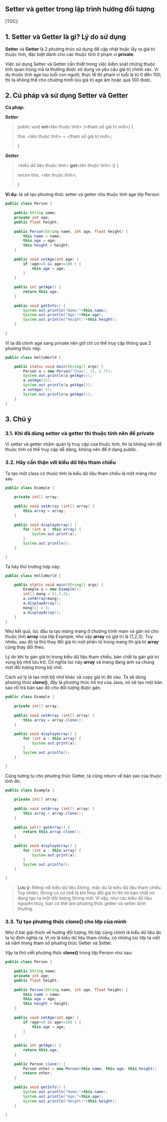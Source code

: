 ## Setter và getter trong lập trình hướng đối tượng

[TOC]

## 1. Setter và Getter là gì? Lý do sử dụng

**Setter** và **Getter** là 2 phương thức sử dụng để cập nhật hoặc lấy ra giá trị thuộc tính, đặc biệt dành cho các thuộc tính ở phạm vi **private**.

Việc sử dụng Setter và Getter cần thiết trong việc kiểm soát những thuộc tính quan trọng mà ta thường được sử dụng và yêu cầu giá trị chính xác. Ví dụ thuộc tính age lưu tuổi con người, thực tế thì phạm vi tuổi là từ 0 đến 100, thì ta không thể cho chương trình lưu giá trị age âm hoặc quá 100 được.

## 2. Cú pháp và sử dụng Setter và Getter

**Cú pháp:**

***Setter***

> public void **set**<tên thuộc tính> (<tham số giá trị mới>) { 
>
> this. <tên thuộc tính> = <tham số giá trị mới>;
>
>  }

***Getter***

> <kiểu dữ liệu thuộc tính> **get**<tên thuộc tính> () { 
>
> return this. <tên thuộc tính>; 
>
> }

**Ví dụ:** ta sẽ tạo phương thức setter và getter cho thuộc tính age lớp Person

```java
public class Person {
	
	public String name;
	private int age;
	public float height;
	
	public Person(String name, int age, float height) {
		this.name = name;
		this.age = age;
		this.height = height;
	}
	
	public void setAge(int age) {
		if (age>=0 && age<=100 ) {
			this.age = age;
		}
	}
	
	public int getAge() {
		return this.age;
	}
	
	public void getInfo() {
		System.out.println("Name:"+this.name);
		System.out.println("Age:"+this.age);
		System.out.println("Height:"+this.height);
	}
	
}
```

Vì ta đã chỉnh age sang private nên giờ chỉ có thể truy cập thông qua 2 phương thức này:

```java
public class HelloWorld {

	public static void main(String[] args) {
		Person a = new Person("Chau", 21, 1.7f);
		System.out.println(a.getAge());
		a.setAge(22);
		System.out.println(a.getAge());
		a.setAge(-5);
		System.out.println(a.getAge());
	}
}
```

## 3. Chú ý

### 3.1. Khi đã dùng setter và getter thì thuộc tính nên để private

Vì setter và getter nhằm quản lý truy cập của thuộc tính, thì ta không nên để thuộc tính có thể truy cập dễ dàng, không nên để ở dạng public.

### 3.2. Hãy cẩn thận với kiểu dữ liệu tham chiếu

Ta tạo một class có thuộc tính là kiểu dữ liệu tham chiếu là một mảng như sau

```java
public class Example {
	
	private int[] array;
	
	public void setArray (int[] array) {
		this.array = array;
	}
	
	public void displayArray() {
		for (int a : this.array) {
			System.out.print(a);
		}
		System.out.println();
	}

}
```

Ta hãy thử trường hợp này:

```java
public class HelloWorld {

	public static void main(String[] args) {
		Example a = new Example();
		int[] mang = {1,2,3};
		a.setArray(mang);
		a.displayArray();
		mang[1] = 3;
		a.displayArray();
	}
}
```

Như kết quả, lúc đầu ta tạo mảng mang ở chương trình main và gán nó cho thuộc tính **array** của lớp Example, như vậy **array** có giá trị là {1,2,3}. Tuy nhiêu, sau đó ta thử thay đổi giá trị một phần tử trong mang thì giá trị **array** cũng thay đổi theo.

Lý do khi ta gán giá trị trong kiểu dữ liệu tham chiếu, bản chất ta gán giá trị vùng bộ nhớ lưu trữ. Có nghĩa lúc này **array** và mang đang ánh xạ chung một đối tượng trong bộ nhớ.

Cách xử lý là tạo một bộ nhớ khác và copy giá trị đó vào. Ta sẽ dùng phương thức **clone()**, đây là phương thức hỗ trợ của Java, nó sẽ tạo một bản sao rồi trả bản sao đó cho đối tượng được gán.

```java
public class Example {
	
	private int[] array;
	
	public void setArray (int[] array) {
		this.array = array.clone();
	}
	
	public void displayArray() {
		for (int a : this.array) {
			System.out.print(a);
		}
		System.out.println();
	}

}
```

Cũng tương tụ cho phương thức Getter, ta cũng return về bản sao của thuộc tính đó:

```java
public class Example {
	
	private int[] array;
	
	public void setArray (int[] array) {
		this.array = array.clone();
	}
	
	public int[] getArray() {
		return this.array.clone();
	}
	
	public void displayArray() {
		for (int a : this.array) {
			System.out.print(a);
		}
		System.out.println();
	}

}
```

> **Lưu ý:** Riêng với kiểu dữ liệu String, mặc dù là kiểu dữ liệu tham chiếu. Tuy nhiên, String có cơ chế là khi thay đổi giá trị thì nó bàn chất nó đang tạo ra một đối tượng String mới. Vì vậy, như các kiểu dữ liệu nguyên thủy, bạn có thể làm phương thức getter và setter bình thường.

### 3.3. Tự tạo phương thức clone() cho lớp của mình

Như ở bài giải thích về hướng đối tượng, thì lớp cũng chính là kiểu dữ liệu do ta tự định nghĩa ra. Vì nó là kiểu dữ liệu tham chiếu, có những lúc lớp ta viết sẽ nằm trong tham số phương thức Getter và Setter.

Vậy ta thứ viết phương thức **clone()** trong lớp Person như sau:

```java
public class Person {
	
	public String name;
	private int age;
	public float height;
	
	public Person(String name, int age, float height) {
		this.name = name;
		this.age = age;
		this.height = height;
	}
	
	public void setAge(int age) {
		if (age>=0 && age<=100 ) {
			this.age = age;
		}
	}
	
	public int getAge() {
		return this.age;
	}
	
	public Person clone() {
		Person other = new Person(this.name, this.age, this.height);
		return other;
	}
	
	public void getInfo() {
		System.out.println("Name:"+this.name);
		System.out.println("Age:"+this.age);
		System.out.println("Height:"+this.height);
	}
	
}
```